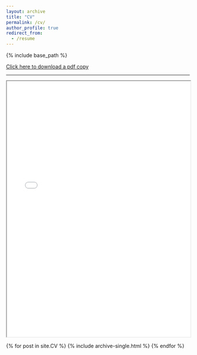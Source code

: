 ```yaml
---
layout: archive
title: "CV"
permalink: /cv/
author_profile: true
redirect_from:
  - /resume
---
```

{% include base_path %}
<body>
  <a href="/files/AbhinavShrestha_CV.pdf" download>Click here to download a pdf copy</a>
  <br>
  <hr>
  <iframe src="/files/AbhinavShrestha_CV.pdf" width="100%" height="700px" marginwidth="0"> </iframe>
</body>

{% for post in site.CV %} 
  {% include archive-single.html %}
{% endfor %}
